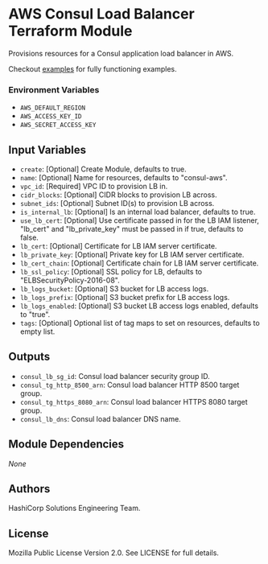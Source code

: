 # AWS Consul Load Balancer Terraform Module

Provisions resources for a Consul application load balancer in AWS.

Checkout [examples](./examples) for fully functioning examples.

### Environment Variables

- `AWS_DEFAULT_REGION`
- `AWS_ACCESS_KEY_ID`
- `AWS_SECRET_ACCESS_KEY`

## Input Variables

- `create`: [Optional] Create Module, defaults to true.
- `name`: [Optional] Name for resources, defaults to "consul-aws".
- `vpc_id`: [Required] VPC ID to provision LB in.
- `cidr_blocks`: [Optional] CIDR blocks to provision LB across.
- `subnet_ids`: [Optional] Subnet ID(s) to provision LB across.
- `is_internal_lb`: [Optional] Is an internal load balancer, defaults to true.
- `use_lb_cert`: [Optional] Use certificate passed in for the LB IAM listener, "lb_cert" and "lb_private_key" must be passed in if true, defaults to false.
- `lb_cert`: [Optional] Certificate for LB IAM server certificate.
- `lb_private_key`: [Optional] Private key for LB IAM server certificate.
- `lb_cert_chain`: [Optional] Certificate chain for LB IAM server certificate.
- `lb_ssl_policy`: [Optional] SSL policy for LB, defaults to "ELBSecurityPolicy-2016-08".
- `lb_logs_bucket`: [Optional] S3 bucket for LB access logs.
- `lb_logs_prefix`: [Optional] S3 bucket prefix for LB access logs.
- `lb_logs_enabled`: [Optional] S3 bucket LB access logs enabled, defaults to "true".
- `tags`: [Optional] Optional list of tag maps to set on resources, defaults to empty list.

## Outputs

- `consul_lb_sg_id`: Consul load balancer security group ID.
- `consul_tg_http_8500_arn`: Consul load balancer HTTP 8500 target group.
- `consul_tg_https_8080_arn`: Consul load balancer HTTPS 8080 target group.
- `consul_lb_dns`: Consul load balancer DNS name.

## Module Dependencies

_None_

## Authors

HashiCorp Solutions Engineering Team.

## License

Mozilla Public License Version 2.0. See LICENSE for full details.
